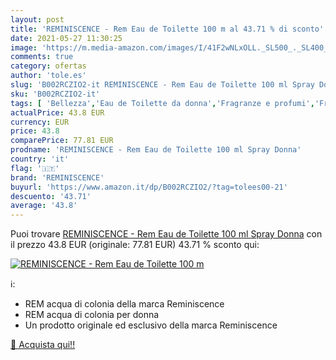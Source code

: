 ```yaml
---
layout: post
title: 'REMINISCENCE - Rem Eau de Toilette 100 m al 43.71 % di sconto'
date: 2021-05-27 11:30:25
image: 'https://m.media-amazon.com/images/I/41F2wNLxOLL._SL500_._SL400_.jpg'
comments: true
category: ofertas
author: 'tole.es'
slug: 'B002RCZIO2-it REMINISCENCE - Rem Eau de Toilette 100 ml Spray Donna'
sku: 'B002RCZIO2-it'
tags: [ 'Bellezza','Eau de Toilette da donna','Fragranze e profumi','Fragranze e profumi da donna','reminiscence', ]
actualPrice: 43.8 EUR
currency: EUR
price: 43.8
comparePrice: 77.81 EUR
prodname: 'REMINISCENCE - Rem Eau de Toilette 100 ml Spray Donna'
country: 'it'
flag: '🇮🇹'
brand: 'REMINISCENCE'
buyurl: 'https://www.amazon.it/dp/B002RCZIO2/?tag=tolees00-21'
descuento: '43.71'
average: '43.8'
---
```


Puoi trovare [REMINISCENCE - Rem Eau de Toilette 100 ml Spray Donna](https://www.amazon.it/dp/B002RCZIO2/?tag=tolees00-21) con il prezzo 43.8 EUR (originale: 77.81 EUR) 43.71 % sconto qui:

[![REMINISCENCE - Rem Eau de Toilette 100 m](https://m.media-amazon.com/images/I/41F2wNLxOLL._SL500_._SL400_.jpg)](https://www.amazon.it/dp/B002RCZIO2/?tag=tolees00-21)

ℹ️:

- REM acqua di colonia della marca Reminiscence
- REM acqua di colonia per donna
- Un prodotto originale ed esclusivo della marca Reminiscence

[🛒 Acquista qui!!](https://www.amazon.it/dp/B002RCZIO2/?tag=tolees00-21)
